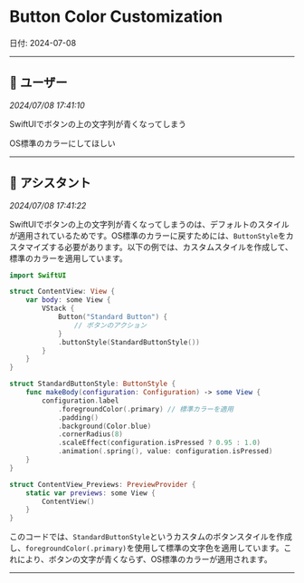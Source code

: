 # Button Color Customization

日付: 2024-07-08

---

## 👤 ユーザー
*2024/07/08 17:41:10*

SwiftUIでボタンの上の文字列が青くなってしまう

OS標準のカラーにしてほしい

---

## 🤖 アシスタント
*2024/07/08 17:41:22*

SwiftUIでボタンの上の文字列が青くなってしまうのは、デフォルトのスタイルが適用されているためです。OS標準のカラーに戻すためには、`ButtonStyle`をカスタマイズする必要があります。以下の例では、カスタムスタイルを作成して、標準のカラーを適用しています。

```swift
import SwiftUI

struct ContentView: View {
    var body: some View {
        VStack {
            Button("Standard Button") {
                // ボタンのアクション
            }
            .buttonStyle(StandardButtonStyle())
        }
    }
}

struct StandardButtonStyle: ButtonStyle {
    func makeBody(configuration: Configuration) -> some View {
        configuration.label
            .foregroundColor(.primary) // 標準カラーを適用
            .padding()
            .background(Color.blue)
            .cornerRadius(8)
            .scaleEffect(configuration.isPressed ? 0.95 : 1.0)
            .animation(.spring(), value: configuration.isPressed)
    }
}

struct ContentView_Previews: PreviewProvider {
    static var previews: some View {
        ContentView()
    }
}
```

このコードでは、`StandardButtonStyle`というカスタムのボタンスタイルを作成し、`foregroundColor(.primary)`を使用して標準の文字色を適用しています。これにより、ボタンの文字が青くならず、OS標準のカラーが適用されます。

---
